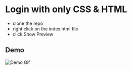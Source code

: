 
# Login with only CSS & HTML

- clone the repo
- right click on the index.html file 
- click Show Preview

## Demo

![Demo Gif](https://ezgif.com/save/ezgif-2-4e6a165348.gif)

